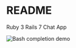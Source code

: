 # README

Ruby 3 Rails 7 Chat App

![Bash completion demo](https://iridakos.com/assets/images/posts/rails-chat-tutorial/rails-chat-tutorial.gif)
